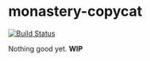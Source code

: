 # monastery-copycat

[![Build Status](https://api.shippable.com/projects/555f742eedd7f2c052f912ec/badge?branchName=master)](https://app.shippable.com/projects/555f742eedd7f2c052f912ec/builds/latest)

Nothing good yet. **WIP**
